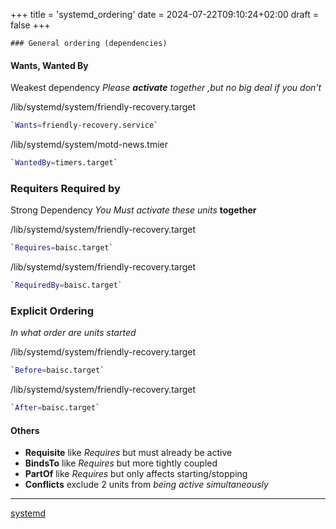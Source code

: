 +++
title = 'systemd_ordering'
date = 2024-07-22T09:10:24+02:00
draft = false
+++

    ### General ordering (dependencies)



#### Wants, Wanted By 

Weakest dependency *Please **activate** together ,but no big deal if you don't*


/lib/systemd/system/friendly-recovery.target

```bash
`Wants=friendly-recovery.service`
```

/lib/systemd/system/motd-news.tmier

```bash
`WantedBy=timers.target`
```

### Requiters Required by
Strong Dependency
*You Must activate these units* **together**

/lib/systemd/system/friendly-recovery.target
```bash 
`Requires=baisc.target`
```

/lib/systemd/system/friendly-recovery.target
```bash 
`RequiredBy=baisc.target`
```
### Explicit Ordering
*In what order are units started*


/lib/systemd/system/friendly-recovery.target
```bash 
`Before=baisc.target`
```

/lib/systemd/system/friendly-recovery.target
```bash 
`After=baisc.target`
```


#### Others 

- **Requisite** 
	like *Requires* but must already be active
- **BindsTo** 
	like *Requires* but more tightly coupled
- **PartOf** 
		 like *Requires*  but only affects starting/stopping
- **Conflicts**
	exclude 2 units from *being active simultaneously*

--- 
[systemd](/systemd.md)

	
